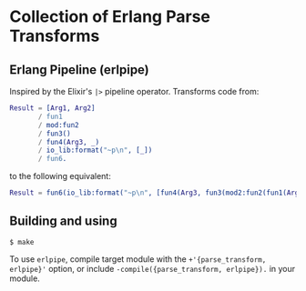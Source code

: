 # Collection of Erlang Parse Transforms

## Erlang Pipeline (erlpipe)

Inspired by the Elixir's `|>` pipeline operator.
Transforms code from:
```erlang
Result = [Arg1, Arg2]
       / fun1
       / mod:fun2
       / fun3()
       / fun4(Arg3, _)
       / io_lib:format("~p\n", [_])
       / fun6.
```
to the following equivalent:
```erlang
Result = fun6(io_lib:format("~p\n", [fun4(Arg3, fun3(mod2:fun2(fun1(Arg1, Arg2))))])).
```

## Building and using

```
$ make
```

To use `erlpipe`, compile target module with the `+'{parse_transform, erlpipe}'` option,
or include `-compile({parse_transform, erlpipe}).` in your module.
